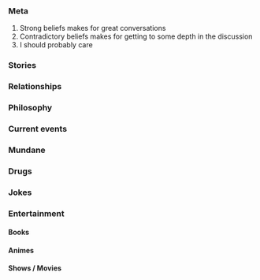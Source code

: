 ### Meta
1. Strong beliefs makes for great conversations
2. Contradictory beliefs makes for getting to some depth in the discussion
3. I should probably care

### Stories
### Relationships

### Philosophy

### Current events

### Mundane

### Drugs

### Jokes

### Entertainment
#### Books
#### Animes
#### Shows / Movies